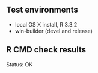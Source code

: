 ## Test environments

- local OS X install, R 3.3.2
- win-builder (devel and release)

## R CMD check results

Status: OK
